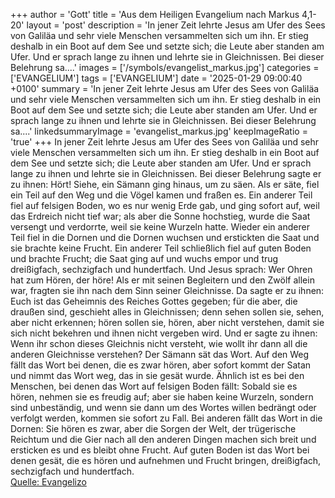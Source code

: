 +++
author = 'Gott'
title = 'Aus dem Heiligen Evangelium nach Markus 4,1-20'
layout = 'post'
description = 'In jener Zeit lehrte Jesus am Ufer des Sees von Galiläa und sehr viele Menschen versammelten sich um ihn. Er stieg deshalb in ein Boot auf dem See und setzte sich; die Leute aber standen am Ufer. Und er sprach lange zu ihnen und lehrte sie in Gleichnissen. Bei dieser Belehrung sa....'
images = ['/symbols/evangelist_markus.jpg']
categories = ['EVANGELIUM']
tags = ['EVANGELIUM']
date = '2025-01-29 09:00:40 +0100'
summary = 'In jener Zeit lehrte Jesus am Ufer des Sees von Galiläa und sehr viele Menschen versammelten sich um ihn. Er stieg deshalb in ein Boot auf dem See und setzte sich; die Leute aber standen am Ufer. Und er sprach lange zu ihnen und lehrte sie in Gleichnissen. Bei dieser Belehrung sa....'
linkedsummaryImage = 'evangelist_markus.jpg'
keepImageRatio = 'true'
+++
In jener Zeit lehrte Jesus am Ufer des Sees von Galiläa und sehr viele Menschen versammelten sich um ihn. Er stieg deshalb in ein Boot auf dem See und setzte sich; die Leute aber standen am Ufer.
Und er sprach lange zu ihnen und lehrte sie in Gleichnissen. Bei dieser Belehrung sagte er zu ihnen:
Hört! Siehe, ein Sämann ging hinaus, um zu säen.<!--more-->
Als er säte, fiel ein Teil auf den Weg und die Vögel kamen und fraßen es.
Ein anderer Teil fiel auf felsigen Boden, wo es nur wenig Erde gab, und ging sofort auf, weil das Erdreich nicht tief war;
als aber die Sonne hochstieg, wurde die Saat versengt und verdorrte, weil sie keine Wurzeln hatte.
Wieder ein anderer Teil fiel in die Dornen und die Dornen wuchsen und erstickten die Saat und sie brachte keine Frucht.
Ein anderer Teil schließlich fiel auf guten Boden und brachte Frucht; die Saat ging auf und wuchs empor und trug dreißigfach, sechzigfach und hundertfach.
Und Jesus sprach: Wer Ohren hat zum Hören, der höre!
Als er mit seinen Begleitern und den Zwölf allein war, fragten sie ihn nach dem Sinn seiner Gleichnisse.
Da sagte er zu ihnen: Euch ist das Geheimnis des Reiches Gottes gegeben; für die aber, die draußen sind, geschieht alles in Gleichnissen;
denn sehen sollen sie, sehen, aber nicht erkennen; hören sollen sie, hören, aber nicht verstehen, damit sie sich nicht bekehren und ihnen nicht vergeben wird.
Und er sagte zu ihnen: Wenn ihr schon dieses Gleichnis nicht versteht, wie wollt ihr dann all die anderen Gleichnisse verstehen?
Der Sämann sät das Wort.
Auf den Weg fällt das Wort bei denen, die es zwar hören, aber sofort kommt der Satan und nimmt das Wort weg, das in sie gesät wurde.
Ähnlich ist es bei den Menschen, bei denen das Wort auf felsigen Boden fällt: Sobald sie es hören, nehmen sie es freudig auf;
aber sie haben keine Wurzeln, sondern sind unbeständig, und wenn sie dann um des Wortes willen bedrängt oder verfolgt werden, kommen sie sofort zu Fall.
Bei anderen fällt das Wort in die Dornen: Sie hören es zwar,
aber die Sorgen der Welt, der trügerische Reichtum und die Gier nach all den anderen Dingen machen sich breit und ersticken es und es bleibt ohne Frucht.
Auf guten Boden ist das Wort bei denen gesät, die es hören und aufnehmen und Frucht bringen, dreißigfach, sechzigfach und hundertfach.<br> [Quelle: Evangelizo](https://evangeliumtagfuertag.org/DE/gospel)